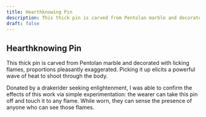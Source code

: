 ```yaml
---
title: Hearthknowing Pin
description: This thick pin is carved from Pentolan marble and decorated with licking flames, proportions pleasantly exaggerated. Picking it up elicits a powerful wave of heat to shoot through the body....
draft: false
---
```


## Hearthknowing Pin

This thick pin is carved from Pentolan marble and decorated with licking flames, proportions pleasantly exaggerated. Picking it up elicits a powerful wave of heat to shoot through the body.

Donated by a drakerider seeking enlightenment, I was able to confirm the effects of this work via simple experimentation: the wearer can take this pin off and touch it to any flame. While worn, they can sense the presence of anyone who can see those flames.
